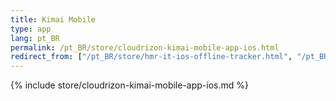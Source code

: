 ```yaml
---
title: Kimai Mobile
type: app 
lang: pt_BR
permalink: /pt_BR/store/cloudrizon-kimai-mobile-app-ios.html
redirect_from: ["/pt_BR/store/hmr-it-ios-offline-tracker.html", "/pt_BR/store/mr-it-ios-offline-tracker.html"]
---
```


{% include store/cloudrizon-kimai-mobile-app-ios.md %}

